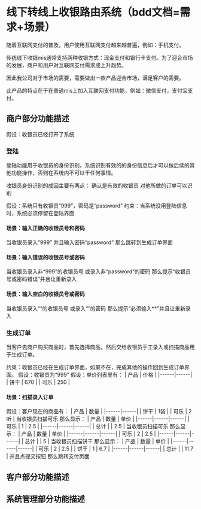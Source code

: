# 线下转线上收银路由系统（bdd文档=需求+场景）
  随着互联网支付的普及，用户使用互联网支付越来越普遍，例如：手机支付。
  
  传统线下收银mis通常支持两种收银方式：现金支付和银行卡支付。为了迎合市场的发展，商户和用户对互联网支付需求成上升趋势。
  
  因此我公司对于市场的需要，需要做出一款产品迎合市场，满足客户的需要。
  
  此产品的特点在于在普通mis上加入互联网支付功能，例如：微信支付，支付宝支付。

## 商户部分功能描述

  假设：收银员已经打开了系统
  
### 登陆
  登陆功能用于收银员的身份识别，系统识别有效的的身份信息后才可以做后续的其他功能操作，否则在系统内不可以干任何事情。
  
  收银员身份识别的成因主要有两点：
    确认是有效的收银员
    对他所做的订单可以识别

  假设：系统只有收银员“999”，密码是“password”
  约束：当系统没用登陆信息时，系统必须停留在登陆界面
  
#### 场景：输入正确的收银员号和密码
  当收银员录入“999”
  并且输入密码“password”
  那么跳转到生成订单界面
  
#### 场景：输入错误的收银员号或密码
  当收银员录入非“999”的收银员号
  或录入非“password”的密码
  那么提示“收银员号或密码错误”并且让重新录入

#### 场景：输入空白的收银员号或密码
  当收银员录入“”的收银员号
  或录入“”的密码
  那么提示“必须输入**”并且让重新录入

### 生成订单
  当客户去商户购买商品时，首先选择商品，然后交给收银员手工录入或扫描商品用于生成订单。
  
  约束：收银员已经在生成订单界面，如果不在，完成其他的操作回到生成订单界面。
  假设：收银员为“999”
  假设：单价列表里有：
  | 产品 | 价格 |
  |------|------|
  | 饼干 | 670  |
  | 可乐 | 250  |
  
#### 场景：扫描录入订单
  假设：客户现在的商品有：
  | 产品 | 数量 |
  |------|------|
  | 饼干 | 1袋  |
  | 可乐 | 2听  |
  当收银员扫描可乐
  那么显示：
  | 产品 | 数量 | 单价 |
  |------|------|------|
  | 可乐 | 1    | 2.5  |
  |------|------|------|
  | 总计 |      | 2.5  |
  当收银员扫描可乐
  那么显示：
  | 产品 | 数量 | 单价 |
  |------|------|------|
  | 可乐 | 2    | 2.5  |
  |------|------|------|
  | 总计 |      | 5    |
  当收银员扫描饼干
  那么显示：
  | 产品 | 数量 | 单价 |
  |------|------|------|
  | 可乐 | 2    | 2.5  |
  | 饼干 | 1    | 6.7  |
  |------|------|------|
  | 总计 |      | 11.7 |
  并且点提交按钮
  那么跳转支付页面

## 客户部分功能描述
## 系统管理部分功能描述
